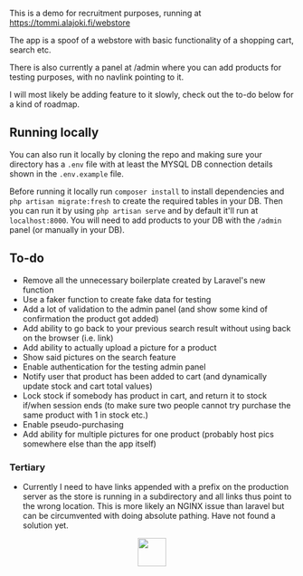 This is a demo for recruitment purposes, running at https://tommi.alajoki.fi/webstore

The app is a spoof of a webstore with basic functionality of a shopping cart, search etc.

There is also currently a panel at /admin where you can add products for testing purposes, with no navlink pointing to it.

I will most likely be adding feature to it slowly, check out the to-do below for a kind of roadmap.

## Running locally

You can also run it locally by cloning the repo and making sure your directory has a `.env` file with at least the MYSQL DB connection details shown in the `.env.example` file.

Before running it locally run `composer install` to install dependencies and `php artisan migrate:fresh` to create the required tables in your DB. Then you can run it by using `php artisan serve` and by default it'll run at `localhost:8000`. You will need to add products to your DB with the `/admin` panel (or manually in your DB).

## To-do

- Remove all the unnecessary boilerplate created by Laravel's new function
- Use a faker function to create fake data for testing
- Add a lot of validation to the admin panel (and show some kind of confirmation the product got added)
- Add ability to go back to your previous search result without using back on the browser (i.e. link)
- Add ability to actually upload a picture for a product
- Show said pictures on the search feature
- Enable authentication for the testing admin panel
- Notify user that product has been added to cart (and dynamically update stock and cart total values)
- Lock stock if somebody has product in cart, and return it to stock if/when session ends (to make sure two people cannot try purchase the same product with 1 in stock etc.)
- Enable pseudo-purchasing
- Add ability for multiple pictures for one product (probably host pics somewhere else than the app itself)

### Tertiary

- Currently I need to have links appended with a prefix on the production server as the store is running in a subdirectory and all links thus point to the wrong location. This is more likely an NGINX issue than laravel but can be circumvented with doing absolute pathing. Have not found a solution yet.

<p align="center"><a href="https://laravel.com" target="_blank"><img src="https://raw.githubusercontent.com/laravel/art/master/logo-lockup/5%20SVG/2%20CMYK/1%20Full%20Color/laravel-logolockup-cmyk-red.svg" height="50"></a></p>

